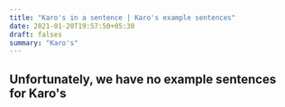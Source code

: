 ```yaml
---
title: "Karo's in a sentence | Karo's example sentences"
date: 2021-01-20T19:57:50+05:30
draft: falses
summary: "Karo's"
---
```

## Unfortunately, we have no example sentences for Karo's                 
